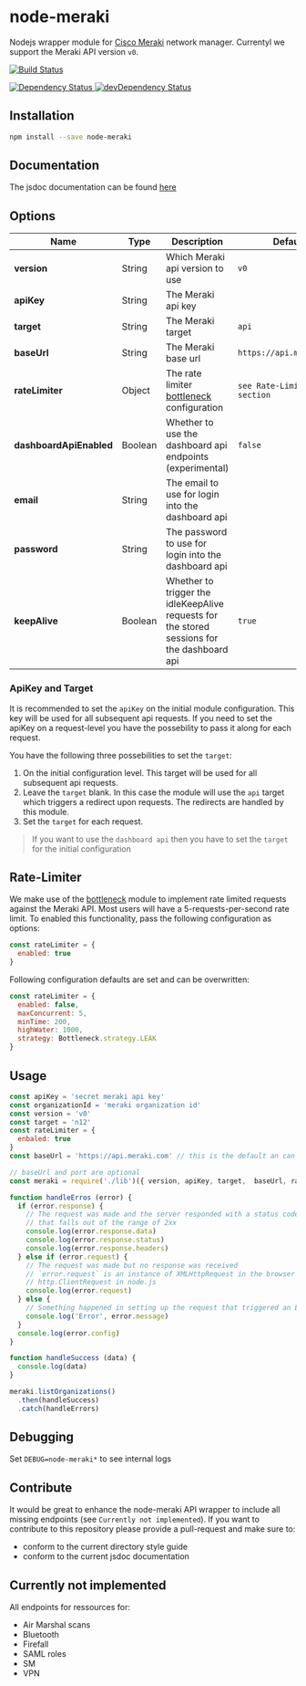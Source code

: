 # node-meraki
Nodejs wrapper module for [Cisco Meraki](https://meraki.cisco.com/) network manager. Currentyl we support the Meraki API version `v0`.

[![Build Status](https://travis-ci.org/zebbra-repos/node-meraki.svg?branch=master)](https://travis-ci.org/zebbra-repos/node-meraki)
<!-- Dependency Status -->
<a href="https://david-dm.org/zebbra-repos/node-meraki">
  <img src="https://david-dm.org/zebbra-repos/node-meraki.svg" alt="Dependency Status" />
</a>
<!-- devDependency Status -->
<a href="https://david-dm.org/zebbra-repos/node-meraki?type=dev">
  <img src="https://david-dm.org/zebbra-repos/node-meraki/dev-status.svg" alt="devDependency Status" />
</a>

## Installation
```bash
npm install --save node-meraki
```

## Documentation
The jsdoc documentation can be found [here](https://zebbra-repos.github.io/node-meraki/)

## Options
| Name | Type | Description | Default |
| --- | --- | --- | --- |
| **version** | String | Which Meraki api version to use | `v0` |
| **apiKey** | String | The Meraki api key | |
| **target** | String | The Meraki target | `api` |
| **baseUrl** | String | The Meraki base url | `https://api.meraki.com` |
| **rateLimiter** | Object | The rate limiter [bottleneck](https://github.com/SGrondin/bottleneck/blob/master/README.md) configuration | `see Rate-Limiter section` |
| **dashboardApiEnabled** | Boolean | Whether to use the dashboard api endpoints (experimental) | `false` |
| **email** | String | The email to use for login into the dashboard api |  |
| **password** | String | The password to use for login into the dashboard api |  |
| **keepAlive** | Boolean | Whether to trigger the idleKeepAlive requests for the stored sessions for the dashboard api | `true` |

### ApiKey and Target
It is recommended to set the `apiKey` on the initial module configuration. This key will be used for all subsequent api requests. If you need to set the apiKey on a request-level you have the possebility to pass it along for each request.

You have the following three possebilities to set the `target`:
1. On the initial configuration level. This target will be used for all subsequent api requests.
1. Leave the `target` blank. In this case the module will use the `api` target which triggers a redirect upon requests. The redirects are handled by this module.
1. Set the `target` for each request.

> If you want to use the `dashboard api` then you have to set the `target` for the initial configuration

## Rate-Limiter
We make use of the [bottleneck](https://github.com/SGrondin/bottleneck) module to implement rate limited requests against the Meraki API. Most users will have a 5-requests-per-second rate limit. To enabled this functionality, pass the following configuration as options:
```javascript
const rateLimiter = {
  enabled: true
}
```

Following configuration defaults are set and can be overwritten:
```javascript
const rateLimiter = {
  enabled: false,
  maxConcurrent: 5,
  minTime: 200,
  highWater: 1000,
  strategy: Bottleneck.strategy.LEAK
}
```

## Usage
```javascript
const apiKey = 'secret meraki api key'
const organizationId = 'meraki organization id'
const version = 'v0'
const target = 'n12'
const rateLimiter = {
  enbaled: true
}
const baseUrl = 'https://api.meraki.com' // this is the default an can be overwritten

// baseUrl and port are optional
const meraki = require('./lib')({ version, apiKey, target,  baseUrl, rateLimiter })

function handleErros (error) {
  if (error.response) {
    // The request was made and the server responded with a status code
    // that falls out of the range of 2xx
    console.log(error.response.data)
    console.log(error.response.status)
    console.log(error.response.headers)
  } else if (error.request) {
    // The request was made but no response was received
    // `error.request` is an instance of XMLHttpRequest in the browser and an instance of
    // http.ClientRequest in node.js
    console.log(error.request)
  } else {
    // Something happened in setting up the request that triggered an Error
    console.log('Error', error.message)
  }
  console.log(error.config)
}

function handleSuccess (data) {
  console.log(data)
}

meraki.listOrganizations()
  .then(handleSuccess)
  .catch(handleErrors)
```

## Debugging
Set `DEBUG=node-meraki*` to see internal logs

## Contribute
It would be great to enhance the node-meraki API wrapper to include all missing endpoints (see `Currently not implemented`). If you want to contribute to this repository please provide a pull-request and make sure to:
* conform to the current directory style guide
* conform to the current jsdoc documentation

## Currently not implemented
All endpoints for ressources for:
* Air Marshal scans
* Bluetooth
* Firefall
* SAML roles
* SM
* VPN
